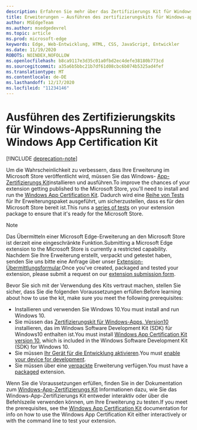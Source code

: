 ```yaml
---
description: Erfahren Sie mehr über das Zertifizierungs Kit für Windows-apps. Dadurch erhält Ihre Erweiterung eine bessere Chance, veröffentlicht zu werden.
title: Erweiterungen – Ausführen des zertifizierungskits für Windows-apps
author: MSEdgeTeam
ms.author: msedgedevrel
ms.topic: article
ms.prod: microsoft-edge
keywords: Edge, Web-Entwicklung, HTML, CSS, JavaScript, Entwickler
ms.date: 11/19/2020
ROBOTS: NOINDEX,NOFOLLOW
ms.openlocfilehash: b8ca9117e3d35c01a0fbd2ec4defe38180b773cd
ms.sourcegitcommit: a35a6b5bbc21b7df61d08cbc6b074b5325ad4fef
ms.translationtype: MT
ms.contentlocale: de-DE
ms.lasthandoff: 12/17/2020
ms.locfileid: "11234146"
---
```

# <span data-ttu-id="3f987-105">Ausführen des Zertifizierungskits für Windows-Apps</span><span class="sxs-lookup"><span data-stu-id="3f987-105">Running the Windows App Certification Kit</span></span>  

[!INCLUDE [deprecation-note](../../includes/deprecation-note.md)]  

<span data-ttu-id="3f987-106">Um die Wahrscheinlichkeit zu verbessern, dass Ihre Erweiterung im Microsoft Store veröffentlicht wird, müssen Sie das Windows- [App-Zertifizierungs Kit](https://go.microsoft.com/fwlink/p/?LinkID=309666)installieren und ausführen.</span><span class="sxs-lookup"><span data-stu-id="3f987-106">To improve the chances of your extension getting published to the Microsoft Store, you'll need to install and run the [Windows App Certification Kit](https://go.microsoft.com/fwlink/p/?LinkID=309666).</span></span>
<span data-ttu-id="3f987-107">Dadurch wird eine [Reihe von Tests](https://docs.microsoft.com/windows/uwp/debug-test-perf/windows-app-certification-kit-tests) für Ihr Erweiterungspaket ausgeführt, um sicherzustellen, dass es für den Microsoft Store bereit ist.</span><span class="sxs-lookup"><span data-stu-id="3f987-107">This runs a [series of tests](https://docs.microsoft.com/windows/uwp/debug-test-perf/windows-app-certification-kit-tests) on your extension package to ensure that it's ready for the Microsoft Store.</span></span>

> [!NOTE]
> <span data-ttu-id="3f987-108">Das Übermitteln einer Microsoft Edge-Erweiterung an den Microsoft Store ist derzeit eine eingeschränkte Funktion.</span><span class="sxs-lookup"><span data-stu-id="3f987-108">Submitting a Microsoft Edge extension to the Microsoft Store is currently a restricted capability.</span></span> <span data-ttu-id="3f987-109">Nachdem Sie Ihre Erweiterung erstellt, verpackt und getestet haben, senden Sie uns bitte eine Anfrage über unser [Extension-Übermittlungsformular](https://aka.ms/extension-request).</span><span class="sxs-lookup"><span data-stu-id="3f987-109">Once you've created, packaged and tested your extension, please submit a request on our [extension submission form](https://aka.ms/extension-request).</span></span>

<span data-ttu-id="3f987-110">Bevor Sie sich mit der Verwendung des Kits vertraut machen, stellen Sie sicher, dass Sie die folgenden Voraussetzungen erfüllen:</span><span class="sxs-lookup"><span data-stu-id="3f987-110">Before learning about how to use the kit, make sure you meet the following prerequisites:</span></span> 

- <span data-ttu-id="3f987-111">Installieren und verwenden Sie Windows 10.</span><span class="sxs-lookup"><span data-stu-id="3f987-111">You must install and run Windows 10.</span></span>
- <span data-ttu-id="3f987-112">Sie müssen das [Zertifizierungskit für Windows-Apps, Version10](https://go.microsoft.com/fwlink/p/?LinkID=309666) installieren, das im Windows Software Development Kit (SDK) für Windows10 enthalten ist.</span><span class="sxs-lookup"><span data-stu-id="3f987-112">You must install [Windows App Certification Kit version 10](https://go.microsoft.com/fwlink/p/?LinkID=309666), which is included in the Windows Software Development Kit (SDK) for Windows 10.</span></span>
- <span data-ttu-id="3f987-113">Sie müssen [Ihr Gerät für die Entwicklung aktivieren](https://docs.microsoft.com/windows/uwp/get-started/enable-your-device-for-development).</span><span class="sxs-lookup"><span data-stu-id="3f987-113">You must [enable your device for development](https://docs.microsoft.com/windows/uwp/get-started/enable-your-device-for-development).</span></span>
- <span data-ttu-id="3f987-114">Sie müssen über eine [verpackte](../packaging.md) Erweiterung verfügen.</span><span class="sxs-lookup"><span data-stu-id="3f987-114">You must have a [packaged](../packaging.md) extension.</span></span>


<span data-ttu-id="3f987-115">Wenn Sie die Voraussetzungen erfüllen, finden Sie in der Dokumentation zum [Windows-App-Zertifizierungs Kit](https://docs.microsoft.com/windows/uwp/debug-test-perf/windows-app-certification-kit#validate-your-windows-app-using-the-windows-app-certification-kit-interactively) Informationen dazu, wie Sie das Windows-App-Zertifizierungs Kit entweder interaktiv oder über die Befehlszeile verwenden können, um Ihre Erweiterung zu testen.</span><span class="sxs-lookup"><span data-stu-id="3f987-115">If you meet the prerequisites, see the [Windows App Certification Kit](https://docs.microsoft.com/windows/uwp/debug-test-perf/windows-app-certification-kit#validate-your-windows-app-using-the-windows-app-certification-kit-interactively) documentation for info on how to use the Windows App Certification Kit either interactively or with the command line to test your extension.</span></span>
